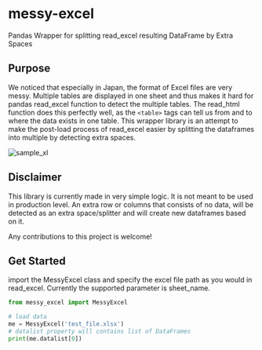 # messy-excel
Pandas Wrapper for splitting read_excel resulting DataFrame by Extra Spaces

## Purpose
We noticed that especially in Japan, the format of Excel files are very messy.
Multiple tables are displayed in one sheet and thus makes it hard for pandas read_excel function to detect the multiple tables.
The read_html function does this perfectly well, as the `<table>` tags can tell us from and to where the data exists in one table.
This wrapper library is an attempt to make the post-load process of read_excel easier by splitting the dataframes into multiple by detecting extra spaces.

![sample_xl](https://user-images.githubusercontent.com/95679648/203923018-af43d81c-f490-40c9-b816-c1d916ad22a6.png)

## Disclaimer
This library is currently made in very simple logic. It is not meant to be used in production level. An extra row or columns that consists of no data, will be detected as an extra space/splitter and will create new dataframes based on it.

Any contributions to this project is welcome!

## Get Started

import the MessyExcel class and specify the excel file path as you would in read_excel. Currently the supported parameter is sheet_name.

```python
from messy_excel import MessyExcel

# load data
me = MessyExcel('test_file.xlsx')
# datalist property will contains list of DataFrames
print(me.datalist[0])
```
